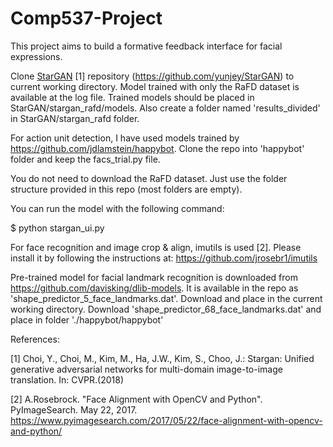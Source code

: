 # Comp537-Project

This project aims to build a formative feedback interface for facial expressions. 

Clone [StarGAN](https://github.com/yunjey/StarGAN) [1] repository (https://github.com/yunjey/StarGAN) to current working directory. Model trained with only the RaFD dataset is available at the log file. Trained models should be placed in StarGAN/stargan_rafd/models. 
Also create a folder named 'results_divided' in StarGAN/stargan_rafd folder. 

For action unit detection, I have used models trained by https://github.com/jdlamstein/happybot. Clone the repo into 'happybot' folder and keep the facs_trial.py file. 

You do not need to download the RaFD dataset. Just use the folder structure provided in this repo (most folders are empty). 


You can run the model with the following command:


  $ python stargan_ui.py


For face recognition and image crop & align, imutils is used [2]. Please install it by following the instructions at: https://github.com/jrosebr1/imutils

Pre-trained model for facial landmark recognition is downloaded from https://github.com/davisking/dlib-models. It is available in the repo as 'shape_predictor_5_face_landmarks.dat'. Download and place in the current working directory. 
Download 'shape_predictor_68_face_landmarks.dat' and place in folder './happybot/happybot'


References: 

[1]  Choi, Y., Choi, M., Kim, M., Ha, J.W., Kim, S., Choo, J.: Stargan: Unified generative adversarial networks for multi-domain image-to-image translation. In: CVPR.(2018)

[2] A.Rosebrock. "Face Alignment with OpenCV and Python". PyImageSearch. May 22, 2017. https://www.pyimagesearch.com/2017/05/22/face-alignment-with-opencv-and-python/

